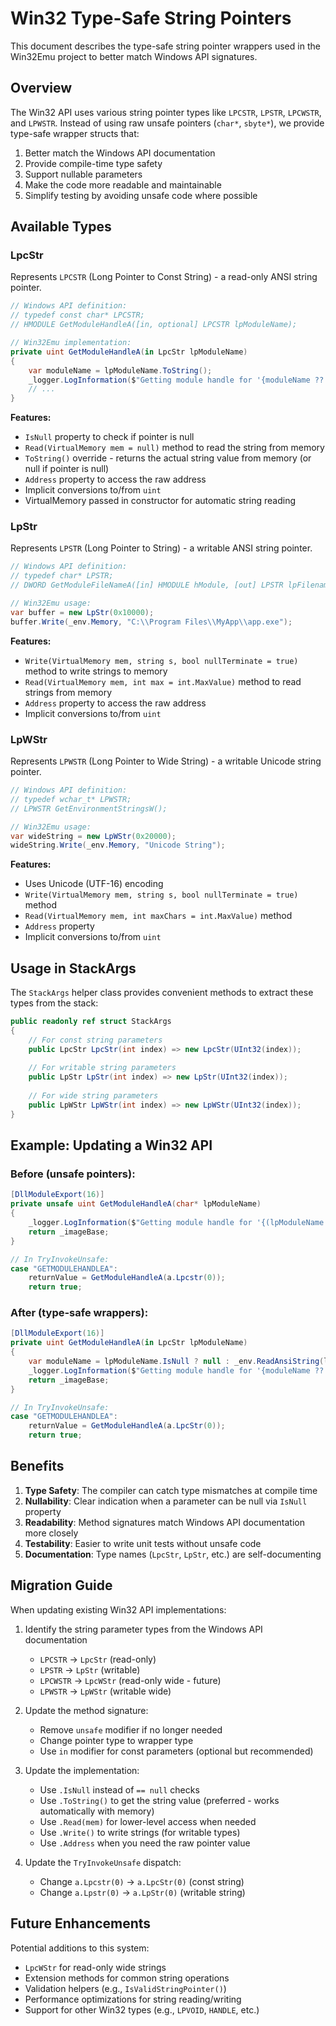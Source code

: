 # Win32 Type-Safe String Pointers

This document describes the type-safe string pointer wrappers used in the Win32Emu project to better match Windows API signatures.

## Overview

The Win32 API uses various string pointer types like `LPCSTR`, `LPSTR`, `LPCWSTR`, and `LPWSTR`. Instead of using raw unsafe pointers (`char*`, `sbyte*`), we provide type-safe wrapper structs that:

1. Better match the Windows API documentation
2. Provide compile-time type safety
3. Support nullable parameters
4. Make the code more readable and maintainable
5. Simplify testing by avoiding unsafe code where possible

## Available Types

### LpcStr

Represents `LPCSTR` (Long Pointer to Const String) - a read-only ANSI string pointer.

```csharp
// Windows API definition:
// typedef const char* LPCSTR;
// HMODULE GetModuleHandleA([in, optional] LPCSTR lpModuleName);

// Win32Emu implementation:
private uint GetModuleHandleA(in LpcStr lpModuleName)
{
    var moduleName = lpModuleName.ToString();
    _logger.LogInformation($"Getting module handle for '{moduleName ?? "NULL (current process)"}'");
    // ...
}
```

**Features:**
- `IsNull` property to check if pointer is null
- `Read(VirtualMemory mem = null)` method to read the string from memory
- `ToString()` override - returns the actual string value from memory (or null if pointer is null)
- `Address` property to access the raw address
- Implicit conversions to/from `uint`
- VirtualMemory passed in constructor for automatic string reading

### LpStr

Represents `LPSTR` (Long Pointer to String) - a writable ANSI string pointer.

```csharp
// Windows API definition:
// typedef char* LPSTR;
// DWORD GetModuleFileNameA([in] HMODULE hModule, [out] LPSTR lpFilename, [in] DWORD nSize);

// Win32Emu usage:
var buffer = new LpStr(0x10000);
buffer.Write(_env.Memory, "C:\\Program Files\\MyApp\\app.exe");
```

**Features:**
- `Write(VirtualMemory mem, string s, bool nullTerminate = true)` method to write strings to memory
- `Read(VirtualMemory mem, int max = int.MaxValue)` method to read strings from memory
- `Address` property to access the raw address
- Implicit conversions to/from `uint`

### LpWStr

Represents `LPWSTR` (Long Pointer to Wide String) - a writable Unicode string pointer.

```csharp
// Windows API definition:
// typedef wchar_t* LPWSTR;
// LPWSTR GetEnvironmentStringsW();

// Win32Emu usage:
var wideString = new LpWStr(0x20000);
wideString.Write(_env.Memory, "Unicode String");
```

**Features:**
- Uses Unicode (UTF-16) encoding
- `Write(VirtualMemory mem, string s, bool nullTerminate = true)` method
- `Read(VirtualMemory mem, int maxChars = int.MaxValue)` method
- `Address` property
- Implicit conversions to/from `uint`

## Usage in StackArgs

The `StackArgs` helper class provides convenient methods to extract these types from the stack:

```csharp
public readonly ref struct StackArgs
{
    // For const string parameters
    public LpcStr LpcStr(int index) => new LpcStr(UInt32(index));
    
    // For writable string parameters
    public LpStr LpStr(int index) => new LpStr(UInt32(index));
    
    // For wide string parameters
    public LpWStr LpWStr(int index) => new LpWStr(UInt32(index));
}
```

## Example: Updating a Win32 API

### Before (unsafe pointers):

```csharp
[DllModuleExport(16)]
private unsafe uint GetModuleHandleA(char* lpModuleName)
{
    _logger.LogInformation($"Getting module handle for '{(lpModuleName != null ? new string(lpModuleName) : "NULL (current process)")}'");
    return _imageBase;
}

// In TryInvokeUnsafe:
case "GETMODULEHANDLEA":
    returnValue = GetModuleHandleA(a.Lpcstr(0));
    return true;
```

### After (type-safe wrappers):

```csharp
[DllModuleExport(16)]
private uint GetModuleHandleA(in LpcStr lpModuleName)
{
    var moduleName = lpModuleName.IsNull ? null : _env.ReadAnsiString(lpModuleName.Address);
    _logger.LogInformation($"Getting module handle for '{moduleName ?? "NULL (current process)"}'");
    return _imageBase;
}

// In TryInvokeUnsafe:
case "GETMODULEHANDLEA":
    returnValue = GetModuleHandleA(a.LpcStr(0));
    return true;
```

## Benefits

1. **Type Safety**: The compiler can catch type mismatches at compile time
2. **Nullability**: Clear indication when a parameter can be null via `IsNull` property
3. **Readability**: Method signatures match Windows API documentation more closely
4. **Testability**: Easier to write unit tests without unsafe code
5. **Documentation**: Type names (`LpcStr`, `LpStr`, etc.) are self-documenting

## Migration Guide

When updating existing Win32 API implementations:

1. Identify the string parameter types from the Windows API documentation
   - `LPCSTR` → `LpcStr` (read-only)
   - `LPSTR` → `LpStr` (writable)
   - `LPCWSTR` → `LpcWStr` (read-only wide - future)
   - `LPWSTR` → `LpWStr` (writable wide)

2. Update the method signature:
   - Remove `unsafe` modifier if no longer needed
   - Change pointer type to wrapper type
   - Use `in` modifier for const parameters (optional but recommended)

3. Update the implementation:
   - Use `.IsNull` instead of `== null` checks
   - Use `.ToString()` to get the string value (preferred - works automatically with memory)
   - Use `.Read(mem)` for lower-level access when needed
   - Use `.Write()` to write strings (for writable types)
   - Use `.Address` when you need the raw pointer value

4. Update the `TryInvokeUnsafe` dispatch:
   - Change `a.Lpcstr(0)` → `a.LpcStr(0)` (const string)
   - Change `a.Lpstr(0)` → `a.LpStr(0)` (writable string)

## Future Enhancements

Potential additions to this system:

- `LpcWStr` for read-only wide strings
- Extension methods for common string operations
- Validation helpers (e.g., `IsValidStringPointer()`)
- Performance optimizations for string reading/writing
- Support for other Win32 types (e.g., `LPVOID`, `HANDLE`, etc.)
